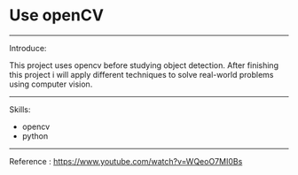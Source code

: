 # Use openCV

----------------

Introduce:

This project uses opencv before studying object detection. After finishing this project i will apply different techniques to solve real-world problems using computer vision. 

----------------

Skills:
* opencv
* python

------------
Reference : https://www.youtube.com/watch?v=WQeoO7MI0Bs
